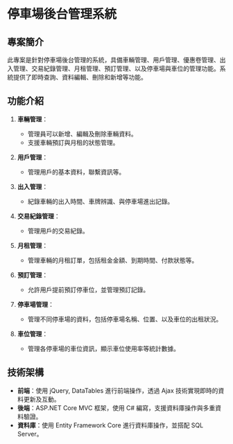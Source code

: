 # 停車場後台管理系統

## 專案簡介
此專案是針對停車場後台管理的系統，具備車輛管理、用戶管理、優惠卷管理、出入管理、交易紀錄管理、月租管理、預訂管理、以及停車場與車位的管理功能。系統提供了即時查詢、資料編輯、刪除和新增等功能。

## 功能介紹
1. **車輛管理**：
    - 管理員可以新增、編輯及刪除車輛資料。
    - 支援車輛預訂與月租的狀態管理。
   
2. **用戶管理**：
    - 管理用戶的基本資料，聯繫資訊等。
   
3. **出入管理**：
    - 紀錄車輛的出入時間、車牌辨識、與停車場進出記錄。

4. **交易紀錄管理**：
    - 管理用戶的交易紀錄。

5. **月租管理**：
    - 管理車輛的月租訂單，包括租金金額、到期時間、付款狀態等。

6. **預訂管理**：
    - 允許用戶提前預訂停車位，並管理預訂記錄。

7. **停車場管理**：
    - 管理不同停車場的資料，包括停車場名稱、位置、以及車位的出租狀況。

8. **車位管理**：
    - 管理各停車場的車位資訊，顯示車位使用率等統計數據。

## 技術架構
- **前端**：使用 jQuery, DataTables 進行前端操作，透過 Ajax 技術實現即時的資料更新及互動。
- **後端**：ASP.NET Core MVC 框架，使用 C# 編寫，支援資料庫操作與多重資料驗證。
- **資料庫**：使用 Entity Framework Core 進行資料庫操作，並搭配 SQL Server。
